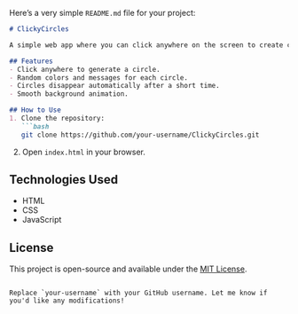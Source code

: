 Here’s a very simple `README.md` file for your project:

```markdown
# ClickyCircles

A simple web app where you can click anywhere on the screen to create colorful circles with random messages. Fully responsive and fun to interact with!

## Features
- Click anywhere to generate a circle.
- Random colors and messages for each circle.
- Circles disappear automatically after a short time.
- Smooth background animation.

## How to Use
1. Clone the repository:
   ```bash
   git clone https://github.com/your-username/ClickyCircles.git
   ```
2. Open `index.html` in your browser.

## Technologies Used
- HTML
- CSS
- JavaScript

## License
This project is open-source and available under the [MIT License](LICENSE).
```

Replace `your-username` with your GitHub username. Let me know if you'd like any modifications!
